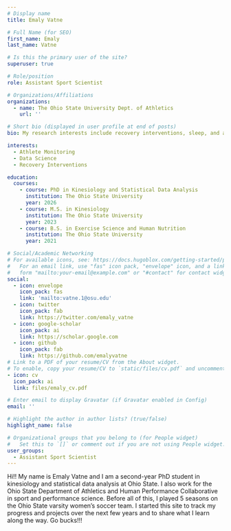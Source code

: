 ```yaml
---
# Display name
title: Emaly Vatne

# Full Name (for SEO)
first_name: Emaly
last_name: Vatne

# Is this the primary user of the site?
superuser: true

# Role/position
role: Assistant Sport Scientist

# Organizations/Affiliations
organizations:
  - name: The Ohio State University Dept. of Athletics
    url: ''

# Short bio (displayed in user profile at end of posts)
bio: My research interests include recovery interventions, sleep, and all things human performance in general.

interests:
  - Athlete Monitoring
  - Data Science
  - Recovery Interventions

education:
  courses:
    - course: PhD in Kinesiology and Statistical Data Analysis
      institution: The Ohio State University
      year: 2026
    - course: M.S. in Kinesiology
      institution: The Ohio State University
      year: 2023
    - course: B.S. in Exercise Science and Human Nutrition
      institution: The Ohio State University
      year: 2021

# Social/Academic Networking
# For available icons, see: https://docs.hugoblox.com/getting-started/page-builder/#icons
#   For an email link, use "fas" icon pack, "envelope" icon, and a link in the
#   form "mailto:your-email@example.com" or "#contact" for contact widget.
social:
  - icon: envelope
    icon_pack: fas
    link: 'mailto:vatne.1@osu.edu'
  - icon: twitter
    icon_pack: fab
    link: https://twitter.com/emaly_vatne
  - icon: google-scholar
    icon_pack: ai
    link: https://scholar.google.com
  - icon: github
    icon_pack: fab
    link: https://github.com/emalyvatne
# Link to a PDF of your resume/CV from the About widget.
# To enable, copy your resume/CV to `static/files/cv.pdf` and uncomment the lines below.
- icon: cv
  icon_pack: ai
  link: files/emaly_cv.pdf

# Enter email to display Gravatar (if Gravatar enabled in Config)
email: ''

# Highlight the author in author lists? (true/false)
highlight_name: false

# Organizational groups that you belong to (for People widget)
#   Set this to `[]` or comment out if you are not using People widget.
user_groups:
  - Assistant Sport Scientist
---
```


Hi!! My name is Emaly Vatne and I am a second-year PhD student in kinesiology and statistical data analysis at Ohio State. I also work for the Ohio State Department of Athletics and Human Performance Collaborative in sport and performance science. Before all of this, I played 5 seasons on the Ohio State varsity women’s soccer team. I started this site to track my progress and projects over the next few years and to share what I learn along the way. Go bucks!!!
